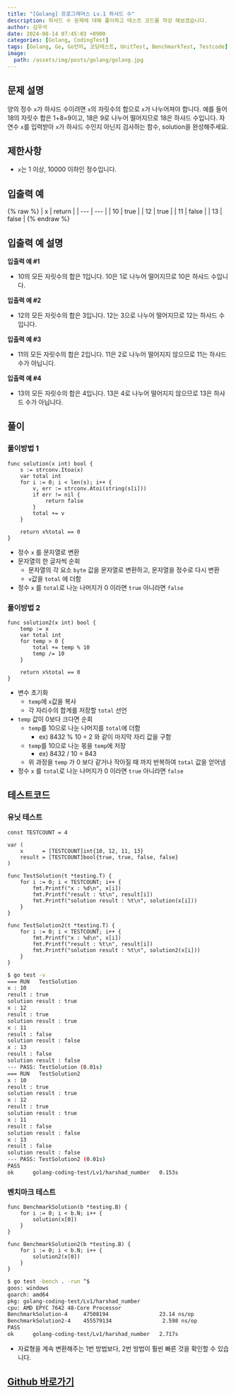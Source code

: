 ```yaml
---
title: "[Golang] 프로그래머스 Lv.1 하샤드 수"
description: 하샤드 수 문제에 대해 풀이하고 테스트 코드를 작성 해보겠습니다.
author: 김우석
date: 2024-08-14 07:45:03 +0900
categories: [Golang, CodingTest]
tags: [Golang, Go, Go언어, 코딩테스트, UnitTest, BenchmarkTest, Testcode]
image:
  path: /assets/img/posts/golang/golang.jpg
---
```


## 문제 설명
양의 정수 `x`가 하샤드 수이려면 `x`의 자릿수의 합으로 `x`가 나누어져야 합니다. 예를 들어 18의 자릿수 합은 1+8=9이고, 18은 9로 나누어 떨어지므로 18은 하샤드 수입니다. 자연수 `x`를 입력받아 `x`가 하샤드 수인지 아닌지 검사하는 함수, solution을 완성해주세요.


## 제한사항
- `x`는 1 이상, 10000 이하인 정수입니다.


## 입출력 예
{% raw %}
| x | return |
| --- | --- |
| 10 | true |
| 12 | true |
| 11 | false |
| 13 | false |
{% endraw %}

## 입출력 예 설명
**입출력 예 #1**

- 10의 모든 자릿수의 합은 1입니다. 10은 1로 나누어 떨어지므로 10은 하샤드 수입니다.

**입출력 예 #2**

- 12의 모든 자릿수의 합은 3입니다. 12는 3으로 나누어 떨어지므로 12는 하샤드 수입니다.

**입출력 예 #3**

- 11의 모든 자릿수의 합은 2입니다. 11은 2로 나누어 떨어지지 않으므로 11는 하샤드 수가 아닙니다.

**입출력 예 #4**

- 13의 모든 자릿수의 합은 4입니다. 13은 4로 나누어 떨어지지 않으므로 13은 하샤드 수가 아닙니다.

## 풀이 
### 풀이방법 1
```golang
func solution(x int) bool {
	s := strconv.Itoa(x)
	var total int
	for i := 0; i < len(s); i++ {
		v, err := strconv.Atoi(string(s[i]))
		if err != nil {
			return false
		}
		total += v
	}

	return x%total == 0
}
```
- 정수 `x` 를 문자열로 변환
- 문자열의 한 글자씩 순회
	- 문자열의 각 요소 `byte` 값을 문자열로 변환하고, 문자열을 정수로 다시 변환
	- `v`값을 `total` 에 더함
- 정수 `x` 를 `total`로 나눈 나머지가 0 이라면 `true` 아니라면 `false`

### 풀이방법 2
```golang
func solution2(x int) bool {
	temp := x
	var total int
	for temp > 0 {
		total += temp % 10
		temp /= 10
	}

	return x%total == 0
}
```
- 변수 초기화
	- `temp`에 `x`값을 복사
	- 각 자리수의 합계를 저장할 `total` 선언
- `temp` 값이 0보다 크다면 순회
	- `temp`를 10으로 나눈 나머지를 `total`에 더함
		- ex) 8432 % 10 = 2 와 같이 마지막 자리 값을 구함
	- `temp`를 10으로 나눈 몫을 `temp`에 저장
		- ex) 8432 / 10 = 843
	- 위 과정을 `temp` 가 0 보다 같거나 작아질 때 까지 반복하여 `total` 값을 얻어냄
- 정수 `x` 를 `total`로 나눈 나머지가 0 이라면 `true` 아니라면 `false`


## 테스트코드
### 유닛 테스트
```golang
const TESTCOUNT = 4

var (
	x      = [TESTCOUNT]int{10, 12, 11, 13}
	result = [TESTCOUNT]bool{true, true, false, false}
)

func TestSolution(t *testing.T) {
	for i := 0; i < TESTCOUNT; i++ {
		fmt.Printf("x : %d\n", x[i])
		fmt.Printf("result : %t\n", result[i])
		fmt.Printf("solution result : %t\n", solution(x[i]))
	}
}

func TestSolution2(t *testing.T) {
	for i := 0; i < TESTCOUNT; i++ {
		fmt.Printf("x : %d\n", x[i])
		fmt.Printf("result : %t\n", result[i])
		fmt.Printf("solution result : %t\n", solution2(x[i]))
	}
}
```

```bash
$ go test -v
=== RUN   TestSolution
x : 10
result : true
solution result : true
x : 12
result : true
solution result : true
x : 11
result : false
solution result : false
x : 13
result : false
solution result : false
--- PASS: TestSolution (0.01s)
=== RUN   TestSolution2
x : 10
result : true
solution result : true
x : 12
result : true
solution result : true
x : 11
result : false
solution result : false
x : 13
result : false
solution result : false
--- PASS: TestSolution2 (0.01s)
PASS
ok      golang-coding-test/Lv1/harshad_number   0.153s
```


### 벤치마크 테스트
```golang
func BenchmarkSolution(b *testing.B) {
	for i := 0; i < b.N; i++ {
		solution(x[0])
	}
}

func BenchmarkSolution2(b *testing.B) {
	for i := 0; i < b.N; i++ {
		solution2(x[0])
	}
}
```

```bash
$ go test -bench . -run ^$
goos: windows
goarch: amd64
pkg: golang-coding-test/Lv1/harshad_number
cpu: AMD EPYC 7642 48-Core Processor
BenchmarkSolution-4     47508194                23.14 ns/op
BenchmarkSolution2-4    455579134                2.598 ns/op
PASS
ok      golang-coding-test/Lv1/harshad_number   2.717s
```

- 자료형을 계속 변환해주는 1번 방법보다, 2번 방법이 훨씬 빠른 것을 확인할 수 있습니다.

## [Github 바로가기](https://github.com/kr-goos/golang-coding-test/tree/master/programmers/Lv1/harshad_number)